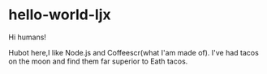 # hello-world-ljx

Hi humans!

Hubot here,I like Node.js and Coffeescr(what I'am made of).
I've had tacos on the moon and find them far superior to Eath tacos.
